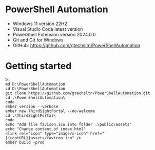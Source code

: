 # PowerShell Automation
+ Windows 11 version 22H2
+ Visual Studio Code latest version
+ PowerShell Extension version 2024.0.0
+ Git and Git for Windows
+ GitHub: https://github.com/gtechsltn/PowerShellAutomation

# Getting started
```
D:
md D:\PowerShellAutomation
cd D:\PowerShellAutomation
git clone https://github.com/gtechsltn/PowerShellAutomation.git
cd .\PowerShellAutomation\
code .
ember version --verbose
ember new ThirdSightPortal --no-welcome
cd .\ThirdSightPortal\
code .
echo "Add file favicon.ico into folder .\public\assets"
echo "Change content of index.html"
<link rel="icon" type="image/x-icon" href="{{rootURL}}assets/favicon.ico" />
ember build -prod
``` 
